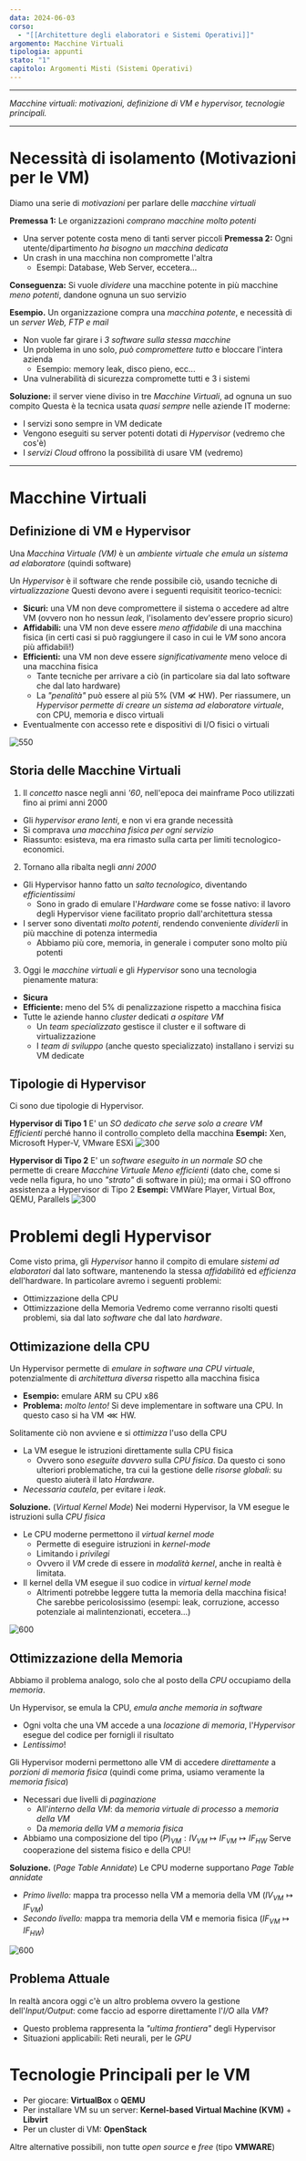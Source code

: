 ```yaml
---
data: 2024-06-03
corso:
  - "[[Architetture degli elaboratori e Sistemi Operativi]]"
argomento: Macchine Virtuali
tipologia: appunti
stato: "1"
capitolo: Argomenti Misti (Sistemi Operativi)
---
```

- - -
*Macchine virtuali: motivazioni, definizione di VM e hypervisor, tecnologie principali.*
- - -
# Necessità di isolamento (Motivazioni per le VM)
Diamo una serie di *motivazioni* per parlare delle *macchine virtuali*

**Premessa 1:** Le organizzazioni *comprano macchine molto potenti*
- Una server potente costa meno di tanti server piccoli
**Premessa 2:** Ogni utente/dipartimento *ha bisogno un macchina dedicata*
- Un crash in una macchina non compromette l'altra
	- Esempi: Database, Web Server, eccetera...

**Conseguenza:** Si vuole *dividere* una macchine potente in più macchine *meno potenti*, dandone ognuna un suo servizio

**Esempio.**
Un organizzazione compra una *macchina potente*, e necessità di un *server Web, FTP e mail*
- Non vuole far girare i *3 software sulla stessa macchine*
- Un problema in uno solo, *può compromettere tutto* e bloccare l'intera azienda
	- Esempio: memory leak, disco pieno, ecc...
- Una vulnerabilità di sicurezza compromette tutti e 3 i sistemi  

**Soluzione:** il server viene diviso in tre *Macchine Virtuali*, ad ognuna un suo compito
Questa è la tecnica usata *quasi sempre* nelle aziende IT moderne:
- I servizi sono sempre in VM dedicate
- Vengono eseguiti su server potenti dotati di *Hypervisor* (vedremo che cos'è)
- I *servizi Cloud* offrono la possibilità di usare VM (vedremo)

---
# Macchine Virtuali
## Definizione di VM e Hypervisor
Una *Macchina Virtuale (VM)* è un *ambiente virtuale che emula un sistema ad elaboratore* (quindi software)

Un *Hypervisor* è il software che rende possibile ciò, usando tecniche di *virtualizzazione*
Questi devono avere i seguenti requisitit teorico-tecnici:
- **Sicuri:** una VM non deve compromettere il sistema o accedere ad altre VM (ovvero non ho nessun *leak*, l'isolamento dev'essere proprio sicuro)
- **Affidabili:** una VM non deve essere *meno affidabile* di una macchina fisica (in certi casi si può raggiungere il caso in cui le *VM* sono ancora più affidabili!)
- **Efficienti:** una VM non deve essere *significativamente* meno veloce di una macchina fisica
	- Tante tecniche per arrivare a ciò (in particolare sia dal lato software che dal lato hardware)
	- La *"penalità"* può essere al più 5% ($\text{VM} \not \ll \text{HW}$). 
Per riassumere, un *Hypervisor permette di creare un sistema ad elaboratore virtuale*, con CPU, memoria e disco virtuali
- Eventualmente con accesso rete e dispositivi di I/O fisici o virtuali

![550](images/vbox.png)
## Storia delle Macchine Virtuali
1. Il *concetto* nasce negli anni *'60*, nell'epoca dei mainframe
Poco utilizzati fino ai primi anni 2000
- Gli *hypervisor erano lenti*, e non vi era grande necessità
- Si comprava *una macchina fisica per ogni servizio*
- Riassunto: esisteva, ma era rimasto sulla carta per limiti tecnologico-economici.

2. Tornano alla ribalta negli *anni 2000*
- Gli Hypervisor hanno fatto un *salto tecnologico*, diventando *efficientissimi*
	- Sono in grado di emulare l'*Hardware* come se fosse nativo: il lavoro degli Hypervisor viene facilitato proprio dall'architettura stessa
- I server sono diventati *molto potenti*, rendendo conveniente *dividerli* in più macchine di potenza intermedia
	- Abbiamo più core, memoria, in generale i computer sono molto più potenti

3. Oggi le *macchine virtuali* e gli *Hypervisor* sono una tecnologia pienamente matura:
- **Sicura**
- **Efficiente:** meno del 5% di penalizzazione rispetto a macchina fisica
- Tutte le aziende hanno *cluster* dedicati *a ospitare VM*
	- Un *team specializzato* gestisce il cluster e il software di virtualizzazione
	- I *team di sviluppo* (anche questo specializzato) installano i servizi su VM dedicate

## Tipologie di Hypervisor
Ci sono due tipologie di Hypervisor.

**Hypervisor di Tipo 1**
E' un *SO dedicato che serve solo a creare VM*
*Efficienti* perché hanno il controllo completo della macchina
**Esempi:** Xen, Microsoft Hyper-V, VMware ESXi 
![300](images/hv1.png)


**Hypervisor di Tipo 2**
E' un *software eseguito in un normale SO* che permette di creare *Macchine Virtuale*
*Meno efficienti* (dato che, come si vede nella figura, ho uno *"strato"* di software in più); ma ormai i SO offrono assistenza a Hypervisor di Tipo 2
**Esempi:** VMWare Player, Virtual Box, QEMU, Parallels
![300](images/hv2.png)

# Problemi degli Hypervisor
Come visto prima, gli *Hypervisor* hanno il compito di emulare *sistemi ad elaboratori* dal lato software, mantenendo la stessa *affidabilità* ed *efficienza* dell'hardware. In particolare avremo i seguenti problemi:
- Ottimizzazione della CPU
- Ottimizzazione della Memoria
Vedremo come verranno risolti questi problemi, sia dal lato *software* che dal lato *hardware*.

## Ottimizazione della CPU 
Un Hypervisor permette di *emulare in software una CPU virtuale*, potenzialmente di *architettura diversa* rispetto alla macchina fisica
- **Esempio:** emulare ARM su CPU x86
- **Problema:** *molto lento!* Si deve implementare in software una CPU. In questo caso si ha $\text{VM} \lll \text{HW}$.

Solitamente ciò non avviene e si *ottimizza* l'uso della CPU
- La VM esegue le istruzioni direttamente sulla CPU fisica
	- Ovvero sono *eseguite davvero* sulla *CPU fisica*. Da questo ci sono ulteriori problematiche, tra cui la gestione delle *risorse globali*: su questo aiuterà il lato *Hardware*.
- *Necessaria cautela*, per evitare i *leak*.

**Soluzione.** (*Virtual Kernel Mode*)
Nei moderni Hypervisor, la VM esegue le istruzioni sulla *CPU fisica*
- Le CPU moderne permettono il *virtual kernel mode*
	- Permette di eseguire istruzioni in *kernel-mode*
	- Limitando i *privilegi*
	- Ovvero il *VM* crede di essere in *modalità kernel*, anche in realtà è limitata.
- Il kernel della VM esegue il suo codice in *virtual kernel mode*
	- Altrimenti potrebbe leggere tutta la memoria della macchina fisica! Che sarebbe pericolosissimo (esempi: leak, corruzione, accesso potenziale ai malintenzionati, eccetera...)

![600](images/vm-cpu.png)

## Ottimizzazione della Memoria
Abbiamo il problema analogo, solo che al posto della *CPU* occupiamo della *memoria*.

Un Hypervisor, se emula la CPU, *emula anche memoria in software*
- Ogni volta che una VM accede a una *locazione di memoria*, l'*Hypervisor* esegue del codice per fornigli il risultato
- *Lentissimo*!

Gli Hypervisor moderni permettono alle VM di accedere *direttamente* a *porzioni di memoria fisica* (quindi come prima, usiamo veramente la *memoria fisica*)
- Necessari due livelli di *paginazione*
	- All'*interno della VM*: da *memoria virtuale di processo* a *memoria della VM*
	- Da *memoria della VM a memoria fisica*
- Abbiamo una composizione del tipo $(P)_{VM}: IV_{VM} \mapsto IF_{VM} \mapsto IF_{HW}$ 
Serve cooperazione del sistema fisico e della CPU!  

**Soluzione.** (*Page Table Annidate*)
Le CPU moderne supportano *Page Table annidate*
- *Primo livello:* mappa tra processo nella VM a memoria della VM ($IV_{VM} \mapsto IF_{VM}$)
- *Secondo livello:* mappa tra memoria della VM e memoria fisica ($IF_{VM} \mapsto IF_{HW}$)

![600](images/vm-mem.png)

## Problema Attuale
In realtà ancora oggi c'è un altro problema ovvero la gestione dell'*Input/Output*: come faccio ad esporre direttamente l'*I/O* alla *VM*?
- Questo problema rappresenta la *"ultima frontiera"* degli Hypervisor
- Situazioni applicabili: Reti neurali, per le *GPU*

# Tecnologie Principali per le VM
- Per giocare: **VirtualBox** o **QEMU**
- Per installare VM su un server: **Kernel-based Virtual Machine (KVM)** + **Libvirt**
- Per un cluster di VM: **OpenStack**

Altre alternative possibili, non tutte *open source* e *free* (tipo **VMWARE**)

